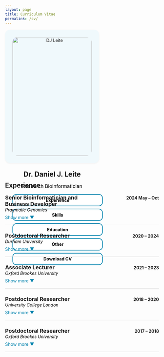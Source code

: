 ```yaml
---
layout: page
title: Curriculum Vitae
permalink: /cv/
---
```

<div class="cv-container">
  <!-- Sidebar -->
  <aside class="cv-sidebar" style="text-align: center;">
    <img src="{{ '/images/DJL_ID_photo.webp' | relative_url }}" alt="DJ Leite">
    <h2>Dr. Daniel J. Leite</h2>
    <p>Research Bioinformatician</p>
    <a class="cv-button" onclick="showSection('experience')">Experience</a>
    <a class="cv-button" onclick="showSection('skills')">Skills</a>
    <a class="cv-button" onclick="showSection('education')">Education</a>
    <a class="cv-button" onclick="showSection('other')">Other</a>
    <a class="cv-button" href="/assets/cv/DJ_Leite_CV.pdf" target="_blank">Download CV</a>
  </aside>

  <!-- Main Content -->
  <div class="cv-content">
    <!-- Experience -->
    <div id="experience" class="cv-section active">
    <h2>Experience</h2>
    <div class="job-entry">
        <div class="job-header">
        <div class="job-title">Senior Bioinformatician and<br> Business Developer</div>
        <div class="job-date">2024 May – Oct</div>
        </div>
        <div class="job-place">Pragmatic Genomics</div>
        <div class="toggle-btn" onclick="toggleJob(this)">Show more ▼</div>
        <div class="job-description">
        <h4>Responsibilities:</h4>
        <ul>
            <li>Developed genomics SaaS tools for cloud-based analyses</li>
            <li>Conceptualised ideas, reviewed and tested using agile practices and GitHub version control</li>
            <li>Established and managed high and low-touch sales funnels</li>
            <li>Improved CRM (Hubspot), customer engagement, automation (Make), and feedback integration</li>
            <li>Optimised website (HTML/CSS), improved design, SEO (Lighthouse), online resources (blogs, tutorials, functionality information), and branding</li>
        </ul>
        <h4>Achievements:</h4>
        <ul>
            <li>Improved front/back-end tool functionality, UX, security, and ensured biological and scientific rigour</li>
            <li>Increased B2B and B2C sales over £50k pa via improved sales funnels and CRM methods</li>
            <li>Overhauled website content, performance, and resources to attract and support customers</li>
        </ul>
        </div>
    </div>
    <div class="job-entry">
        <div class="job-header">
        <div class="job-title">Postdoctoral Researcher</div>
        <div class="job-date">2020 – 2024</div>
        </div>
        <div class="job-place">Durham University</div>
        <div class="toggle-btn" onclick="toggleJob(this)">Show more ▼</div>
        <div class="job-description">
        <h4>Responsibilities:</h4>
        <ul>
            <li>Co-led team coordination, international collaborations, resource and fund management</li>
            <li>Conceived experimental design, technical analyses and scientific interpretations</li>
            <li>Managed data collections, archiving, task designation, communications and publications</li>
            <li>Mentored and supervised Postdocs/PhDs/undergraduates, teaching computational analyses</li>
        </ul>
        <h4>Achievements:</h4>
        <ul>
            <li>Discovered and published new insights of spider development at single-cell resolution</li>
            <li>Assembling and annotating four new spider genomes using NGS long-read (PacBio HiFi/Iso-Seq) and short-read (Illumina DNA/RNA-Seq and Arima HiC) technologies</li>
            <li>Developed novel bioinformatic approaches for studying genome synteny and evolution</li>
        </ul>
        <h4>Projects:</h4>
        <ul>
            <li>Single-cell RNA-Seq (SPLiTseq) transcriptomics analyses of spider development</li>
            <li>Systematic identification of duplicate genes in chelicerate whole genome duplications</li>
        </ul>
        </div>
    </div>
    <div class="job-entry">
        <div class="job-header">
        <div class="job-title">Associate Lecturer</div>
        <div class="job-date">2021 – 2023</div>
        </div>
        <div class="job-place">Oxford Brookes University</div>
        <div class="toggle-btn" onclick="toggleJob(this)">Show more ▼</div>
        <div class="job-description">
        <h4>Responsibilities:</h4>
        <ul>
            <li>Design course material and examinations, in coordination with co-lecturers</li>
            <li>Taught theoretical and bioinformatic practical sessions and mentoring undergraduate students</li>
        </ul>
        <h4>Achievements:</h4>
        <ul>
            <li>Received excellent feedback from students and co-lecturers, evidenced by high exam scores</li>
        </ul>
        </div>
    </div>
    <div class="job-entry">
        <div class="job-header">
        <div class="job-title">Postdoctoral Researcher</div>
        <div class="job-date">2018 – 2020</div>
        </div>
        <div class="job-place">University College London</div>
        <div class="toggle-btn" onclick="toggleJob(this)">Show more ▼</div>
        <div class="job-description">
        <h4>Responsibilities:</h4>
        <ul>
            <li>Co-led an international trip to collect live animals, transport, care, complied to law and regulations</li>
            <li>Conceived of experimental design, technical analyses and scientific interpretations</li>
            <li>Managed data collections, archiving, collaborations and publications</li>
            <li>Mentored PhDs and In2Science outreach, teaching wet-lab and computational analyses</li>
        </ul>
        <h4>Achievements:</h4>
        <ul>
            <li>Sequenced, assembled and published the first polyclad flatworm genome</li>
            <li>Learnt single-cell wet-lab and bioinformatic analyses</li>
            <li>Learnt phylogenetic techniques and methods testing</li>
        </ul>
        <h4>Projects:</h4>
        <ul>
            <li>Genome assembly (PacBio CCS) and annotation of a polyclad flatworm</li>
            <li>Single-cell analysis of early development of spiral cleavage and larva in lophotrochozoans</li>
            <li>Phylogenetic relationships of major animal clades</li>
        </ul>
        </div>
    </div>
    <div class="job-entry">
        <div class="job-header">
        <div class="job-title">Postdoctoral Researcher</div>
        <div class="job-date">2017 – 2018</div>
        </div>
        <div class="job-place">Oxford Brookes University</div>
        <div class="toggle-btn" onclick="toggleJob(this)">Show more ▼</div>
        <div class="job-description">
        <h4>Responsibilities:</h4>
        <ul>
            <li>Managed data collection, analyses, and archiving, and publications</li>
            <li>Conceived experimental design, technical analyses and scientific interpretations</li>
            <li>Mentored and supervised PhDs/undergraduates, teaching computational and wet-lab analyses</li>
        </ul>
        <h4>Achievements:</h4>
        <ul>
            <li>Established international collaborations, acquiring resources that expanded scientific perspective</li>
            <li>First characterisation of all homeobox genes in spiders and support for whole genome duplication</li>
        </ul>
        <h4>Projects:</h4>
        <ul>
            <li>Investigated the homeobox gene repertoires in chelicerate whole genome duplications</li>
            <li>Genome assembly (SPAdes) and variant calling (GATK) between strains of baculoviridae</li>
        </ul>
        </div>
    </div>
    </div>
<!-- Skills -->
    <div id="skills" class="cv-section">
      <h2>Skills</h2>
        <h3>Management:</h3>
          <ul>
            <li>Conceptualisation</li>
            <li>Team coordination</li>
            <li>Experimental design</li>
            <li>Project planning</li>
            <li>Scheduling</li>
            <li>Resources management</li>
            <li>Fund management</li>
            <li>Data archiving</li>
            <li>CRM</li>
            <li>Agile</li>
          </ul>
        <h3>Communication:</h3>
            <ul>
            <li>Presentation</li>
            <li>Teaching</li>
            <li>Mentoring</li>
            <li>Collaborating</li>
            <li><a href="https://djleite.github.io/publications" target="_blank">Publishing</a> (cited &gt;700 times)</li>
          </ul>
        <h3>Computational:</h3>
          <ul>
            <li>Bioinformatics</li>
            <li>Python</li>
            <li>R</li>
            <li>Bash</li>
            <li>HPC</li>
            <li>Linux/Mac/Win OS</li>
            <li>Command-line</li>
            <li>Tool development</li>
            <li>Genome assembly</li>
            <li>Genome annotation</li>
            <li>Single-cell sequencing</li>
            <li>Non-coding DNA/RNA annotation</li>
            <li>Transcriptomics</li>
            <li>Phylogenetics</li>
            <li>SNP/Variant Calling</li>
            <li>Visualisation</li>
            <li>Statistics</li>
            <li>Microsoft Office</li>
            <li>Data archiving</li>
            <li>GitHub</li>
          </ul>
        <h3>Laboratory techniques:</h3>
          <ul>
            <li>DNA/RNA extraction</li>
            <li>NGS library preparation</li>
            <li>PCR</li>
            <li>Cloning</li>
            <li>in-situ hybridisation</li>
            <li>Molecular biology</li>
            <li>Immunohistochemistry</li>
            <li>Microscopy (bright-field/confocal/SEM/TEM)</li>
            <li>Invertebrate husbandry</li>
            <li>Species identification</li>
          </ul>
    </div>
<!-- Education -->
    <div id="education" class="cv-section">
      <h2>Education</h2>
      <div class="job-entry expanded">
        <div class="job-header">
          <div class="job-title">Ph.D. in EvoDevo Genomics</div>
          <div class="job-date">2013 – 2017</div>
        </div>
        <div class="job-place">Oxford Brookes University</div>
        <div class="job-description">
          <ul>
            <li>Thesis “Duplication and divergence of homeobox genes and microRNAs in Chelicerata”</li>
            <li>Published three first-author papers</li>
            <li>Received accolades for presentations and posters</li>
          </ul>
        </div>
      </div>
      <div class="job-entry expanded">
        <div class="job-header">
          <div class="job-title">BSc in Biology (1st Class Honours)</div>
          <div class="job-date">2010 – 2013</div>
        </div>
        <div class="job-place">Oxford Brookes University</div>
        <div class="job-description">
          <ul>
            <li>Evolutionary</li>
            <li>Developmental</li>
            <li>Molecular</li>
            <li>Cellular</li>
            <li>Plant</li>
            <li>Conservation</li>
          </ul>
        </div>
      </div>
    </div>
<!-- Other -->
    <div id="other" class="cv-section">
      <h2>Other</h2>
        <h3>Journal Reviewer:</h3>
          <ul>
            <li>BMC Genomics</li>
            <li>BMC Biology</li>
            <li>Development Genes and Evolution</li>
            <li>JEZ Part B: Molecular and Developmental Evolution</li>
            <li>Nucleic Acids Research</li>
            <li>Proceedings of the Royal Society London B</li>
          </ul>
        <h3>Key conference presentations:</h3>
          <ul>
            <li>Keynote at DZG, Kassel, Germany (2023)</li>
            <li>Invited speaker at Spider Workshop, Durham, UK (2022)</li>
            <li>Speaker at Darwin Tree of Life, UK (2021)</li>
            <li>Speaker at SpiderWeb, Göttingen, Germany (2017)</li>
            <li>Speaker at SpiderWeb, Jena, Germany (2014)</li>
          </ul>
        <h3>Teaching and outreach:</h3>
          <ul>
            <li>Associate lecturer (2021 – 2023)</li>
            <li>Supervisor of undergraduates, masters, and Ph.D. students (2013 – 2024)</li>
            <li>Outreach with In2Science (2019) and primary schools (2014 – 2017)</li>
          </ul>
        <h3>Gatsby Plant Summer School (2011):</h3>
          <ul>
            <li>Experience and training in research ideas and solutions in plant science</li>
          </ul>
    </div>
  </div>
</div>

<!-- Styles -->
<style>
  .cv-container {
    display: flex;
    flex-wrap: wrap;
    gap: 2rem;
  }

  .cv-sidebar {
    background-color: #f0f9fc;
    padding: 1.5rem;
    border-radius: 1rem;
    width: 260px;
    text-align: center;
    flex-shrink: 0;
    box-shadow: 0 2px 5px rgba(0,0,0,0.05);
  }

  .cv-sidebar img {
    width: 100%;
    border-radius: 1rem;
    margin-bottom: 1rem;
  }

  .cv-sidebar h2 {
    margin-bottom: 0.2rem;
    font-size: 1.4rem;
    text-align: center;
  }

  .cv-sidebar p {
    font-size: 1rem;
    color: #000000;
    margin-bottom: 1rem;
  }

  .cv-button {
    display: block;
    width: 100%;
    margin: 0.5rem 0;
    padding: 0.6rem 1rem;
    background: white;
    border: 2px solid #0082ad;
    color: #000000;
    font-weight: bold;
    border-radius: 0.8rem;
    cursor: pointer;
    text-align: center;
    text-decoration: none;
  }

  .cv-button:hover {
    background-color: #b8edff;
  }

  .cv-content {
    flex: 1;
    min-width: 300px;
  }

  .cv-section {
    display: none;
    margin-bottom: 2rem;
  }

  .cv-section.active {
    display: block;
  }

  .job-entry {
    margin-bottom: 1.5rem;
    border-bottom: 1px solid #ddd;
    padding-bottom: 1rem;
  }

  .job-header {
    display: flex;
    justify-content: space-between;
    align-items: baseline;
    font-weight: bold;
  }

  .job-title {
    font-size: 1.1rem;
  }

  .job-place {
    font-style: italic;
    color: #000000;
    margin-bottom: 0.5rem;
  }

  .job-description {
    display: none;
    padding-left: 0.5rem;
  }

  .job-entry.expanded .job-description {
    display: block;
  }

  .job-entry .toggle-btn {
    color: #0082ad;
    font-size: 0.9rem;
    cursor: pointer;
    margin-top: 0.3rem;
  }

</style>



<!-- JS for Tab Switching -->
<script>
  function showSection(id) {
    document.querySelectorAll('.cv-section').forEach(section => {
      section.classList.remove('active');
    });
    document.getElementById(id).classList.add('active');
  }

  function toggleJob(element) {
    const entry = element.closest('.job-entry');
    entry.classList.toggle('expanded');
    element.textContent = entry.classList.contains('expanded') ? "Show less ▲" : "Show more ▼";
  }
</script>


<!--
[Skills](/cv#skills)

[Experience](/cv#experience)

[Education](/cv#education)

[Other](/cv#other)

***

# SKILLS

## Management: 
- Conceptualisation
- Team coordination
- Experimental design
- Project planning
- Scheduling
- Resources management
- Fund management
- Data archiving
- CRM
- Agile

## Communication: 
- Presentation
- Teaching
- Mentoring
- Collaborating
- [Publishing](https://djleite.github.io/publications) (cited >700 times) 

## Computational: 
- Bioinformatics
- Python
- R
- Bash
- HPC
- Linux/Mac/Win OS
- Command-line
- Tool development
- Genome assembly
- Genome annotation
- Single-cell sequencing
- Non-coding DNA/RNA annotation
- Transcriptomics
- Phylogenetics
- SNP/Variant Calling
- Visualisation
- Statistics
- Microsoft Office
- Data archiving
- GitHub

## Laboratory techniques: 
- DNA/RNA extraction
- NGS library preparation
- PCR
- Cloning
- in-situ hybridisation
- Molecular biology
- Immunohistochemistry
- Microscopy (bright-field/confocal/SEM/TEM)
- Invertebrate husbandry
- Species identification

***

# EXPERIENCE

## Senior Bioinformatician and Business Developer - Pragmatic Genomics (2024 May - Oct)

### Responsibilities:
- Developed genomics SaaS tools for cloud-based analyses
- Conceptualised ideas, reviewed and tested using agile practices and GitHub version control
- Established and managed high and low-touch sales funnels
- Improved CRM (Hubspot), customer engagement, automation (Make), and feedback integration
- Optimised website (HTML/CSS), improved design, SEO (Lighthouse), online resources (blogs, tutorials, functionality information), and branding

### Achievements:
- Improved front/back-end tool functionality, UX, security, and ensured biological and scientific rigour
- Increased B2B and B2C sales over £50k pa via improved sales funnels and CRM methods
- Overhauled website content, performance, and resources to attract and support customers

## Postdoctoral Researcher – Durham University (2020 – 2024)

### Responsibilities:
- Co-led team coordination, international collaborations, resource and fund management
- Conceived experimental design, technical analyses and scientific interpretations 
- Managed data collections, archiving, task designation, communications and publications
- Mentored and supervised Postdocs/PhDs/undergraduates, teaching computational analyses

### Achievements:
- Discovered and published new insights of spider development at single-cell resolution 
- Assembling and annotating four new spider genomes using NGS long-read (PacBio HiFi/Iso-Seq) and short-read (Illumina DNA/RNA-Seq and Arima HiC) technologies
- Developed novel bioinformatic approaches for studying genome synteny and evolution

### Projects:
- Single-cell RNA-Seq (SPLiTseq) transcriptomics analyses of spider development 
- Systematic identification of duplicate genes in chelicerate whole genome duplications

## Associate Lecturer – Oxford Brookes University (2021 – 2023)

### Responsibilities:
- Design course material and examinations, in coordination with co-lecturers
- Taught theoretical and bioinformatic practical sessions and mentoring undergraduate students

### Achievements:
- Received positive feedback from students and co-lecturers, evidenced by high exam scores

## Postdoctoral Researcher – University College London (2018 – 2020)

### Responsibilities:
- Co-led an international trip to collect live animals, transport, care, complied to law and regulations
- Conceived of experimental design, technical analyses and scientific interpretations 
- Managed data collections, archiving, collaborations and publications
- Mentored PhDs and In2Science outreach, teaching wet-lab and computational analyses

### Achievements:
- Sequenced, assembled and published the first polyclad flatworm genome
- Learnt single-cell wet-lab and bioinformatic analyses

### Projects:
- Genome assembly (PacBio CCS) and annotation of a polyclad flatworm
- Single-cell analysis of early development of spiral cleavage and larva in lophotrochozoans
- Phylogenetic relationships of major animal clades

## Postdoctoral Researcher – Oxford Brookes University (2017 – 2018)

### Responsibilities:
- Managed data collection, analyses, and archiving, and publications  
- Conceived experimental design, technical analyses and scientific interpretations 
- Mentored and supervised PhDs/undergraduates, teaching computational and wet-lab analyses

### Achievements:
- Established international collaborations, acquiring resources that expanded scientific perspective
- First characterisation of all homeobox genes in spiders and support for whole genome duplication

### Projects:
- Investigated the homeobox gene repertoires in chelicerate whole genome duplications
- Genome assembly (SPAdes) and variant calling (GATK) between strains of baculoviridae

***

# EDUCATION

## Ph.D. – Oxford Brookes University (2013 – 2017)
- Thesis “Duplication and divergence of homeobox genes and microRNAs in Chelicerata”
- Published three first-author papers and received accolades for presentations and posters

## BSc– Oxford Brookes University (2010 – 2013)
1st Class Honours - Evolutionary | Developmental | Molecular | Cellular | Plant | Conservation

***

# OTHER

## Journal Reviewer: 
- BMC Genomics
- BMC Biology
- Proc. of the Royal Society London B
- Nucleic Acids Research
- Development Genes and Evolution
- JEZ Part B: Molecular and Developmental Evolution

## Key conference presentations: 
- Keynote at DZG, Kassel, Germany (2023)
- Invited speaker at Spider Workshop, Durham, UK (2022)
- Speaker at Darwin Tree of Life, UK (2021)
- Speaker at SpiderWeb, Göttingen, Germany (2017)
- Speaker at SpiderWeb, Jena, Germany (2014)

## Teaching and outreach:
- Associate lecturer (2021 – 2023)
- Supervisor of undergraduates, masters, and Ph.D. students (2013 – 2024)
- Outreach with In2Science (2019) and primary schools (2014 – 2017)

## Gatsby Plant Summer School (2011):
Experience and training in research ideas and solutions in plant science.

-->